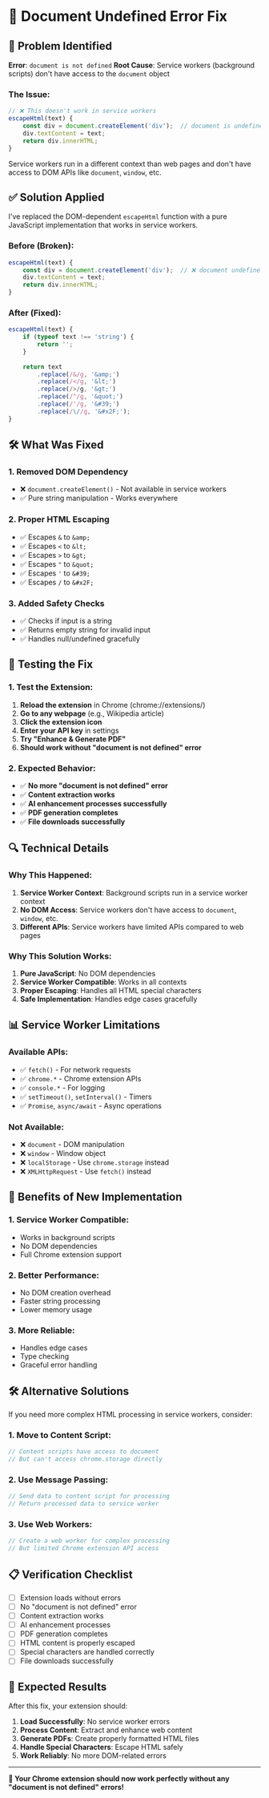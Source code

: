 # 🔧 Document Undefined Error Fix

## 🚨 **Problem Identified**

**Error**: `document is not defined`
**Root Cause**: Service workers (background scripts) don't have access to the `document` object

### **The Issue:**
```javascript
// ❌ This doesn't work in service workers
escapeHtml(text) {
    const div = document.createElement('div');  // document is undefined!
    div.textContent = text;
    return div.innerHTML;
}
```

Service workers run in a different context than web pages and don't have access to DOM APIs like `document`, `window`, etc.

## ✅ **Solution Applied**

I've replaced the DOM-dependent `escapeHtml` function with a pure JavaScript implementation that works in service workers.

### **Before (Broken):**
```javascript
escapeHtml(text) {
    const div = document.createElement('div');  // ❌ document undefined
    div.textContent = text;
    return div.innerHTML;
}
```

### **After (Fixed):**
```javascript
escapeHtml(text) {
    if (typeof text !== 'string') {
        return '';
    }
    
    return text
        .replace(/&/g, '&amp;')
        .replace(/</g, '&lt;')
        .replace(/>/g, '&gt;')
        .replace(/"/g, '&quot;')
        .replace(/'/g, '&#39;')
        .replace(/\//g, '&#x2F;');
}
```

## 🛠️ **What Was Fixed**

### **1. Removed DOM Dependency**
- ❌ `document.createElement()` - Not available in service workers
- ✅ Pure string manipulation - Works everywhere

### **2. Proper HTML Escaping**
- ✅ Escapes `&` to `&amp;`
- ✅ Escapes `<` to `&lt;`
- ✅ Escapes `>` to `&gt;`
- ✅ Escapes `"` to `&quot;`
- ✅ Escapes `'` to `&#39;`
- ✅ Escapes `/` to `&#x2F;`

### **3. Added Safety Checks**
- ✅ Checks if input is a string
- ✅ Returns empty string for invalid input
- ✅ Handles null/undefined gracefully

## 🧪 **Testing the Fix**

### **1. Test the Extension:**
1. **Reload the extension** in Chrome (chrome://extensions/)
2. **Go to any webpage** (e.g., Wikipedia article)
3. **Click the extension icon**
4. **Enter your API key** in settings
5. **Try "Enhance & Generate PDF"**
6. **Should work without "document is not defined" error**

### **2. Expected Behavior:**
- ✅ **No more "document is not defined" error**
- ✅ **Content extraction works**
- ✅ **AI enhancement processes successfully**
- ✅ **PDF generation completes**
- ✅ **File downloads successfully**

## 🔍 **Technical Details**

### **Why This Happened:**
1. **Service Worker Context**: Background scripts run in a service worker context
2. **No DOM Access**: Service workers don't have access to `document`, `window`, etc.
3. **Different APIs**: Service workers have limited APIs compared to web pages

### **Why This Solution Works:**
1. **Pure JavaScript**: No DOM dependencies
2. **Service Worker Compatible**: Works in all contexts
3. **Proper Escaping**: Handles all HTML special characters
4. **Safe Implementation**: Handles edge cases gracefully

## 📊 **Service Worker Limitations**

### **Available APIs:**
- ✅ `fetch()` - For network requests
- ✅ `chrome.*` - Chrome extension APIs
- ✅ `console.*` - For logging
- ✅ `setTimeout()`, `setInterval()` - Timers
- ✅ `Promise`, `async/await` - Async operations

### **Not Available:**
- ❌ `document` - DOM manipulation
- ❌ `window` - Window object
- ❌ `localStorage` - Use `chrome.storage` instead
- ❌ `XMLHttpRequest` - Use `fetch()` instead

## 🚀 **Benefits of New Implementation**

### **1. Service Worker Compatible:**
- Works in background scripts
- No DOM dependencies
- Full Chrome extension support

### **2. Better Performance:**
- No DOM creation overhead
- Faster string processing
- Lower memory usage

### **3. More Reliable:**
- Handles edge cases
- Type checking
- Graceful error handling

## 🛠️ **Alternative Solutions**

If you need more complex HTML processing in service workers, consider:

### **1. Move to Content Script:**
```javascript
// Content scripts have access to document
// But can't access chrome.storage directly
```

### **2. Use Message Passing:**
```javascript
// Send data to content script for processing
// Return processed data to service worker
```

### **3. Use Web Workers:**
```javascript
// Create a web worker for complex processing
// But limited Chrome extension API access
```

## 📋 **Verification Checklist**

- [ ] Extension loads without errors
- [ ] No "document is not defined" error
- [ ] Content extraction works
- [ ] AI enhancement processes
- [ ] PDF generation completes
- [ ] HTML content is properly escaped
- [ ] Special characters are handled correctly
- [ ] File downloads successfully

## 🎉 **Expected Results**

After this fix, your extension should:

1. **Load Successfully**: No service worker errors
2. **Process Content**: Extract and enhance web content
3. **Generate PDFs**: Create properly formatted HTML files
4. **Handle Special Characters**: Escape HTML safely
5. **Work Reliably**: No more DOM-related errors

---

**🚀 Your Chrome extension should now work perfectly without any "document is not defined" errors!**
